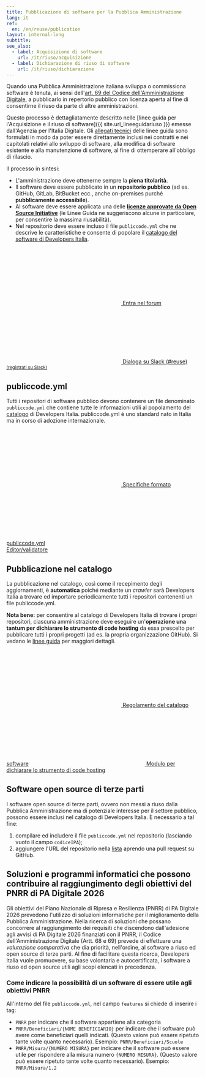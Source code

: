 ```yaml
---
title: Pubblicazione di software per la Pubblica Amministrazione
lang: it
ref:
  en: /en/reuse/publication
layout: internal-long
subtitle:
see_also:
  - label: Acquisizione di software
    url: /it/riuso/acquisizione
  - label: Dichiarazione di riuso di software
    url: /it/riuso/dichiarazione
---
```


Quando una Pubblica Amministrazione italiana sviluppa o commissiona software è tenuta, ai sensi dell'[art. 69 del Codice dell'Amministrazione Digitale](https://docs.italia.it/italia/piano-triennale-ict/codice-amministrazione-digitale-docs/it/v2017-12-13/_rst/capo6_art69.html), a pubblicarlo in repertorio pubblico con licenza aperta al fine di consentirne il riuso da parte di altre amministrazioni.

Questo processo è dettagliatamente descritto nelle [linee guida per l'Acquisizione e il riuso di software]({{ site.url_lineeguidariuso }}) emesse dall'Agenzia per l'Italia Digitale. Gli [allegati tecnici](https://docs.italia.it/italia/developers-italia/lg-acquisizione-e-riuso-software-per-pa-docs/it/stabile/attachments/allegato-b-guida-alla-pubblicazione-open-source-di-software-realizzato-per-la-pa.html) delle linee guida sono formulati in modo da poter essere direttamente inclusi nei contratti e nei capitolati relativi allo sviluppo di software, alla modifica di software esistente e alla manutenzione di software, al fine di ottemperare all'obbligo di rilascio.

Il processo in sintesi:

- L'amministrazione deve ottenerne sempre la **piena titolarità**.
- Il software deve essere pubblicato in un **repositorio pubblico** (ad es. GitHub, GitLab, BitBucket ecc., anche on-premises purché **pubblicamente accessibile**).
- Al software deve essere applicata una delle **[licenze approvate da Open Source Initiative](https://opensource.org/licenses)** (le Linee Guida ne suggeriscono alcune in particolare, per consentire la massima riusabilità).
- Nel repositorio deve essere incluso il file `publiccode.yml` che ne descrive le caratteristiche e consente di popolare il [catalogo del software di Developers Italia](/it/software).


<a class="btn btn-primary" href="https://forum.italia.it/c/software-open-source-per-la-pa"><svg class="icon icon-sm icon-white"><use xlink:href="/assets/svg/sprite.svg#it-horn"></use></svg> Entra nel forum</a>
<a class="btn btn-primary" href="https://developersitalia.slack.com/messages/CJRSS5S9W"><svg class="icon icon-sm icon-white"><use xlink:href="/assets/svg/sprite.svg#it-comment"></use></svg> Dialoga su Slack (#reuse)</a> <a href="https://slack.developers.italia.it/"><small>(registrati su Slack)</small></a>


## publiccode.yml

Tutti i repositori di software pubblico devono contenere un file denominato `publiccode.yml` che contiene tutte le informazioni utili al popolamento del [catalogo](/it/software) di Developers Italia. publiccode.yml è uno standard nato in Italia ma in corso di adozione internazionale.

<a class="btn btn-white btn-outline-primary" href="https://docs.italia.it/italia/developers-italia/publiccodeyml/it/master/"><svg class="icon icon-sm icon-primary"><use xlink:href="/assets/svg/sprite.svg#it-file"></use></svg> Specifiche formato publiccode.yml</a>
<a class="btn btn-primary" href="https://publiccode-editor.developers.italia.it/"><svg class="icon icon-sm icon-white"><use xlink:href="/assets/svg/sprite.svg#it-pencil"></use></svg>Editor/validatore</a>

## Pubblicazione nel catalogo

La pubblicazione nel catalogo, così come il recepimento degli aggiornamenti, è **automatica** poiché mediante un *crawler* sarà Developers Italia a trovare ed importare periodicamente tutti i repositori contenenti un file publiccode.yml.

**Nota bene:** per consentire al catalogo di Developers Italia di trovare i propri repositori, ciascuna amministrazione deve eseguire un'**operazione una tantum per dichiarare lo strumento di code hosting** da essa prescelto per pubblicare tutti i propri progetti (ad es. la propria organizzazione GitHub). Si vedano le [linee guida](https://docs.italia.it/italia/developers-italia/lg-acquisizione-e-riuso-software-per-pa-docs/it/stabile/attachments/allegato-a-guida-alla-pubblicazione-open-source-di-software-realizzato-per-la-pa.html#individuazione-dello-strumento-di-code-hosting) per maggiori dettagli.

<a class="btn btn-white btn-outline-primary" href="https://docs.italia.it/italia/developers-italia/policy-inserimento-catalogo-docs/it/stabile/"><svg class="icon icon-sm icon-primary"><use xlink:href="/assets/svg/sprite.svg#it-file"></use></svg> Regolamento del catalogo software</a>
<a class="btn btn-primary" href="https://onboarding.developers.italia.it/"><svg class="icon icon-sm icon-white"><use xlink:href="/assets/svg/sprite.svg#it-plus-circle"></use></svg> Modulo per dichiarare lo strumento di code hosting</a>

## Software open source di terze parti

I software open source di terze parti, ovvero non messi a riuso dalla Pubblica Amministrazione ma di potenziale interesse per il settore pubblico, possono essere inclusi nel catalogo di Developers Italia. È necessario a tal fine:

1. compilare ed includere il file `publiccode.yml` nel repositorio (lasciando vuoto il campo `codiceIPA`);
2. aggiungere l'URL del repositorio nella [lista](https://github.com/italia/developers-italia-backend/blob/master/crawler/whitelist/thirdparty.yml) aprendo una pull request su GitHub.

## Soluzioni e programmi informatici che possono contribuire al raggiungimento degli obiettivi del PNRR di PA Digitale 2026

Gli obiettivi del Piano Nazionale di Ripresa e Resilienza (PNRR) di PA Digitale 2026 prevedono l'utilizzo di soluzioni informatiche per il miglioramento della Pubblica Amministrazione. Nella ricerca di soluzioni che possano
concorrere al raggiungimento dei requisiti che discendono dall'adesione agli avvisi di PA Digitale 2026 finanziati con il PNRR, il Codice dell'Amministrazione Digitale (Artt. 68 e 69) prevede di effettuare una _valutazione comparativa_ che dia priorità,
nell'ordine, al software a riuso ed open source di terze parti. Al fine di facilitare questa ricerca, Developers Italia vuole promuovere, su base volontaria e autocertificata, i software a riuso ed open source utili agli scopi elencati in precedenza.

### Come indicare la possibilità di un software di essere utile agli obiettivi PNRR

All'interno del file `publiccode.yml`, nel campo `features` si chiede di inserire i tag:

* `PNRR` per indicare che il software appartiene alla categoria
* `PNRR/Beneficiari/{NOME BENEFICIARIO}` per indicare che il software può avere come beneficiari quelli indicati. (Questo valore può essere ripetuto tante volte quanto necessario). Esempio: `PNRR/Beneficiari/Scuole`
* `PNRR/Misura/{NUMERO MISURA}` per indicare che il software può essere utile per rispondere alla misura numero `{NUMERO MISURA}`. (Questo valore può essere ripetuto tante volte quanto necessario). Esempio: `PNRR/Misura/1.2`


